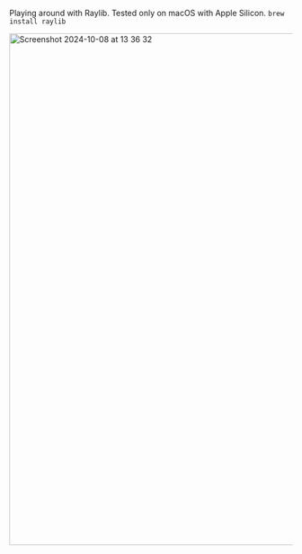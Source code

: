 Playing around with Raylib. Tested only on macOS with Apple Silicon. `brew install raylib`

<img width="912" alt="Screenshot 2024-10-08 at 13 36 32" src="https://github.com/user-attachments/assets/befdc925-19c7-495d-b274-7b66e4e2b7e0">
